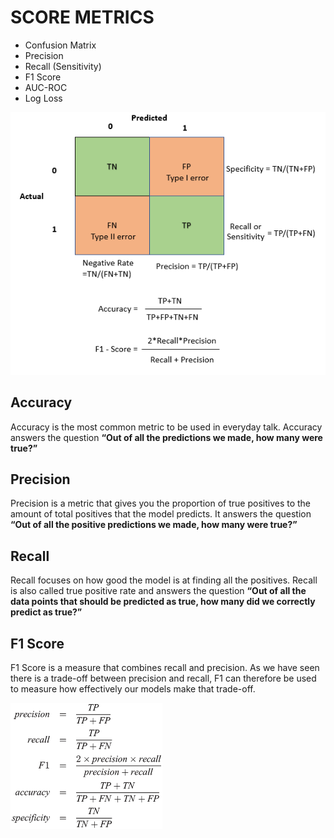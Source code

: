 # SCORE METRICS
- Confusion Matrix
- Precision
- Recall (Sensitivity)
- F1 Score
- AUC-ROC
- Log Loss


![iMG](https://github.com/RAJGUPTA28/QuickNLP-TextInspect/blob/main/Evaluation/score.png)



**Accuracy**
  ---
Accuracy is the most common metric to be used in everyday talk. Accuracy answers the question **“Out of all the predictions we made, how many were true?”**

**Precision**
  ---
Precision is a metric that gives you the proportion of true positives to the amount of total positives that the model predicts. It answers the question **“Out of all the positive predictions we made, how many were true?”**

**Recall**
  ---
Recall  focuses on how good the model is at finding all the positives. Recall is also called true positive rate and answers the question **“Out of all the data points that should be predicted as true, how many did we correctly predict as true?”**

**F1 Score**
  ---
F1 Score is a measure that combines recall and precision. As we have seen there is a trade-off between precision and recall, F1 can therefore be used to measure how effectively our models make that trade-off.

![img](https://github.com/RAJGUPTA28/QuickNLP-TextInspect/blob/main/Evaluation/accuracy.png)
